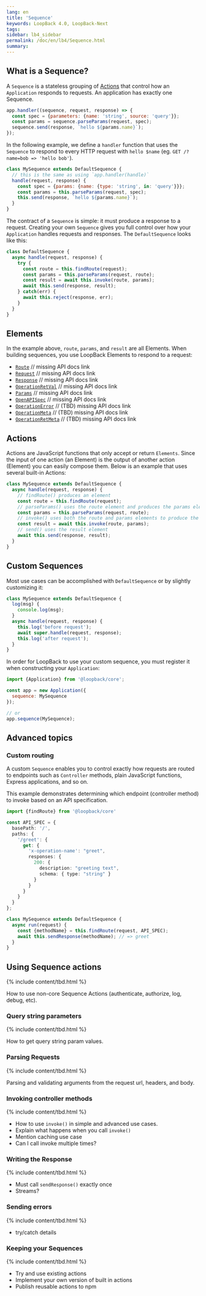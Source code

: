```yaml
---
lang: en
title: 'Sequence'
keywords: LoopBack 4.0, LoopBack-Next
tags:
sidebar: lb4_sidebar
permalink: /doc/en/lb4/Sequence.html
summary:
---
```


## What is a Sequence?

A `Sequence` is a stateless grouping of [Actions](#actions) that control how an `Application`  responds to requests.  An application has exactly one Sequence.

```js
app.handler((sequence, request, response) => {
  const spec = {parameters: {name: 'string', source: 'query'}};
  const params = sequence.parseParams(request, spec);
  sequence.send(response, `hello ${params.name}`);
});
```

In the following example, we define a `handler` function that uses the `Sequence` to respond to every HTTP request with `hello $name` (eg. `GET /?name=bob => 'hello bob'`).

```js
class MySequence extends DefaultSequence {
  // this is the same as using `app.handler(handle)`
  handle(request, response) {
    const spec = {params: {name: {type: 'string', in: 'query'}}};
    const params = this.parseParams(request, spec);
    this.send(response, `hello ${params.name}`);
  }
}
```

The contract of a `Sequence` is simple: it must produce a response to a request. Creating your own `Sequence` gives you full control over how your `Application` handles requests and responses. The `DefaultSequence` looks like this:

```js
class DefaultSequence {
  async handle(request, response) {
    try {
      const route = this.findRoute(request);
      const params = this.parseParams(request, route);
      const result = await this.invoke(route, params);
      await this.send(response, result);
    } catch(err) {
      await this.reject(response, err);
    }
  }
}
```

## Elements

In the example above, `route`, `params`, and `result` are all Elements. When building sequences, you use LoopBack Elements to respond to a request:

- [`Route`](http://apidocs.strongloop.com/loopback-next/Routes) // missing API docs link
- [`Request`](http://apidocs.strongloop.com/loopback-next/Request) // missing API docs link
- [`Response`](http://apidocs.strongloop.com/loopback-next/Response) // missing API docs link
- [`OperationRetVal`](http://apidocs.strongloop.com/loopback-next/OperationRetVal) // missing API docs link
- [`Params`](http://apidocs.strongloop.com/loopback-next/Params) // missing API docs link
- [`OpenAPISpec`](http://apidocs.strongloop.com/loopback-next/OpenAPISpec) // missing API docs link
- [`OperationError`](http://apidocs.strongloop.com/loopback-next/OperationError) // (TBD) missing API docs link
- [`OperationMeta`](http://apidocs.strongloop.com/loopback-next/OperationMeta) // (TBD) missing API docs link
- [`OperationRetMeta`](http://apidocs.strongloop.com/loopback-next/OperationRetMeta) // (TBD) missing API docs link

## Actions

Actions are JavaScript functions that only accept or return `Elements`. Since the input of one action (an Element) is the output of another action (Element) you can easily compose them. Below is an example that uses several built-in Actions:

```js
class MySequence extends DefaultSequence {
  async handle(request, response) {
    // findRoute() produces an element
    const route = this.findRoute(request);
    // parseParams() uses the route element and produces the params element
    const params = this.parseParams(request, route);
    // invoke() uses both the route and params elements to produce the result (OperationRetVal) element
    const result = await this.invoke(route, params);
    // send() uses the result element
    await this.send(response, result);
  }
}
```

## Custom Sequences

Most use cases can be accomplished with `DefaultSequence` or by slightly customizing it:

```js
class MySequence extends DefaultSequence {
  log(msg) {
    console.log(msg);
  }
  async handle(request, response) {
    this.log('before request');
    await super.handle(request, response);
    this.log('after request');
  }
}
```

In order for LoopBack to use your custom sequence, you must register it when constructing your `Application`:

```js
import {Application} from '@loopback/core';

const app = new Application({
  sequence: MySequence
});

// or
app.sequence(MySequence);
```

## Advanced topics

### Custom routing

A custom `Sequence` enables you to control exactly how requests are routed to endpoints such as `Controller` methods, plain JavaScript functions, Express applications, and so on.

This example demonstrates determining which endpoint (controller method) to invoke based on an API specification.

```ts
import {findRoute} from '@loopback/core'

const API_SPEC = {
  basePath: '/',
  paths: {
    '/greet': {
      get: {
        'x-operation-name': "greet",
        responses: {
          200: {
            description: "greeting text",
            schema: { type: "string" }
          }
        }
      }
    }
  }
};

class MySequence extends DefaultSequence {
  async run(request) {
    const {methodName} = this.findRoute(request, API_SPEC);
    await this.sendResponse(methodName); // => greet
  }
}
```

## Using Sequence actions

{% include content/tbd.html %}

How to use non-core Sequence Actions (authenticate, authorize, log, debug, etc).

### Query string parameters

{% include content/tbd.html %}

How to get query string param values.

### Parsing Requests

{% include content/tbd.html %}

Parsing and validating arguments from the request url, headers, and body.

### Invoking controller methods

{% include content/tbd.html %}

 - How to use `invoke()` in simple and advanced use cases.
 - Explain what happens when you call `invoke()`
 - Mention caching use case
 - Can I call invoke multiple times?

### Writing the Response

{% include content/tbd.html %}

 - Must call `sendResponse()` exactly once
 - Streams?

### Sending errors

{% include content/tbd.html %}

 - try/catch details

### Keeping your Sequences

{% include content/tbd.html %}

 - Try and use existing actions
 - Implement your own version of built in actions
 - Publish reusable actions to npm
